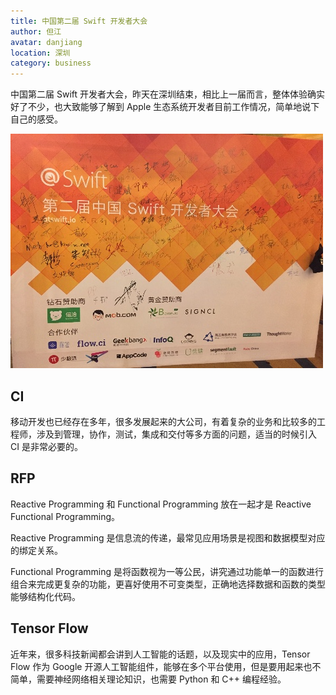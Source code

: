 ```yaml
---
title: 中国第二届 Swift 开发者大会
author: 但江
avatar: danjiang
location: 深圳 
category: business
---
```


中国第二届 Swift 开发者大会，昨天在深圳结束，相比上一届而言，整体体验确实好了不少，也大致能够了解到 Apple 生态系统开发者目前工作情况，简单地说下自己的感受。

![China Swift Conference 2017](/images/china-swift-conference-2017.jpeg)

## CI

移动开发也已经存在多年，很多发展起来的大公司，有着复杂的业务和比较多的工程师，涉及到管理，协作，测试，集成和交付等多方面的问题，适当的时候引入 CI 是非常必要的。

## RFP

Reactive Programming 和 Functional Programming 放在一起才是 Reactive Functional Programming。

Reactive Programming 是信息流的传递，最常见应用场景是视图和数据模型对应的绑定关系。

Functional Programming 是将函数视为一等公民，讲究通过功能单一的函数进行组合来完成更复杂的功能，更喜好使用不可变类型，正确地选择数据和函数的类型能够结构化代码。

## Tensor Flow

近年来，很多科技新闻都会讲到人工智能的话题，以及现实中的应用，Tensor Flow 作为 Google 开源人工智能组件，能够在多个平台使用，但是要用起来也不简单，需要神经网络相关理论知识，也需要 Python 和 C++ 编程经验。